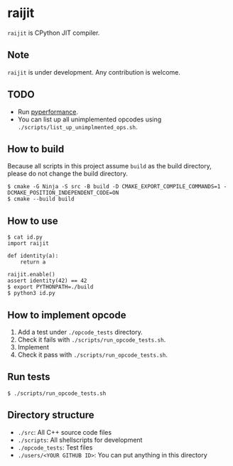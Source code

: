 # raijit
`raijit` is CPython JIT compiler.

## Note
`raijit` is under development. Any contribution is welcome.

## TODO
- Run [pyperformance](https://github.com/python/pyperformance).
- You can list up all unimplemented opcodes using `./scripts/list_up_unimplmented_ops.sh`.

## How to build
Because all scripts in this project assume `build` as the build directory, please do not change the build directory.
```console
$ cmake -G Ninja -S src -B build -D CMAKE_EXPORT_COMPILE_COMMANDS=1 -DCMAKE_POSITION_INDEPENDENT_CODE=ON
$ cmake --build build
```

## How to use
```
$ cat id.py
import raijit

def identity(a):
    return a

raijit.enable()
assert identity(42) == 42
$ export PYTHONPATH=./build
$ python3 id.py
```

## How to implement opcode
1. Add a test under `./opcode_tests` directory.
2. Check it fails with `./scripts/run_opcode_tests.sh`.
3. Implement
4. Check it pass with `./scripts/run_opcode_tests.sh`.

## Run tests
```console
$ ./scripts/run_opcode_tests.sh
```

## Directory structure
- `./src`: All C++ source code files
- `./scripts`: All shellscripts for development
- `./opcode_tests`: Test files
- `./users/<YOUR GITHUB ID>`: You can put anything in this directory

